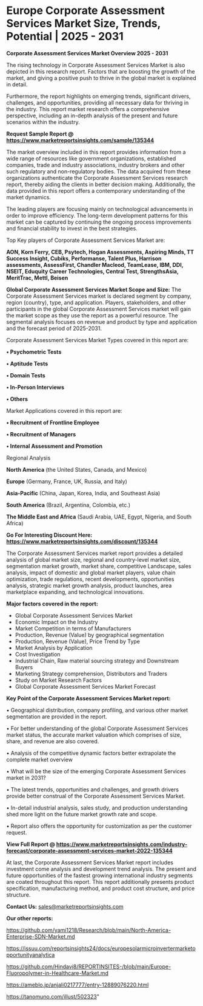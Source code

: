 # Europe Corporate Assessment Services Market Size, Trends, Potential | 2025 - 2031

<Strong> Corporate Assessment Services Market Overview 2025 - 2031</strong>

The rising technology in Corporate Assessment Services Market is also depicted in this research report. Factors that are boosting the growth of the market, and giving a positive push to thrive in the global market is explained in detail.

Furthermore, the report highlights on emerging trends, significant drivers, challenges, and opportunities, providing all necessary data for thriving in the industry. This report market research offers a comprehensive perspective, including an in-depth analysis of the present and future scenarios within the industry.

<strong>Request Sample Report @ <a href=https://www.marketreportsinsights.com/sample/135344>https://www.marketreportsinsights.com/sample/135344</a></strong>

The market overview included in this report provides information from a wide range of resources like government organizations, established companies, trade and industry associations, industry brokers and other such regulatory and non-regulatory bodies. The data acquired from these organizations authenticate the Corporate Assessment Services research report, thereby aiding the clients in better decision making. Additionally, the data provided in this report offers a contemporary understanding of the market dynamics.

The leading players are focusing mainly on technological advancements in order to improve efficiency. The long-term development patterns for this market can be captured by continuing the ongoing process improvements and financial stability to invest in the best strategies.

Top Key players of Corporate Assessment Services Market are:

<strong>AON, Korn Ferry, CEB, Psytech, Hogan Assessments, Aspiring Minds, TT Success Insight, Cubiks, Performanse, Talent Plus, Harrison assessments, AssessFirst, Chandler Macleod, TeamLease, IBM, DDI, NSEIT, Eduquity Career Technologies, Central Test, StrengthsAsia, MeritTrac, Mettl, Beisen</strong>

<strong><b>Global Corporate Assessment Services Market Scope and Size:</b></strong>
The Corporate Assessment Services market is declared segment by company, region (country), type, and application. Players, stakeholders, and other participants in the global Corporate Assessment Services market will gain the market scope as they use the report as a powerful resource. The segmental analysis focuses on revenue and product by type and application and the forecast period of 2025-2031.

Corporate Assessment Services Market Types covered in this report are:

<strong>• Psychometric Tests

• Aptitude Tests

• Domain Tests

• In-Person Interviews

• Others</strong>

Market Applications covered in this report are:

<strong>• Recruitment of Frontline Employee

• Recruitment of Managers

• Internal Assessment and Promotion</strong> 

Regional Analysis

<strong>North America</strong> (the United States, Canada, and Mexico)

<strong>Europe</strong> (Germany, France, UK, Russia, and Italy)

<strong>Asia-Pacific</strong> (China, Japan, Korea, India, and Southeast Asia)

<strong>South America</strong> (Brazil, Argentina, Colombia, etc.)

<strong>The Middle East and Africa</strong> (Saudi Arabia, UAE, Egypt, Nigeria, and South Africa)

<strong>Go For Interesting Discount Here: <a href=https://www.marketreportsinsights.com/discount/135344>https://www.marketreportsinsights.com/discount/135344</a></strong>

The Corporate Assessment Services market report provides a detailed analysis of global market size, regional and country-level market size, segmentation market growth, market share, competitive Landscape, sales analysis, impact of domestic and global market players, value chain optimization, trade regulations, recent developments, opportunities analysis, strategic market growth analysis, product launches, area marketplace expanding, and technological innovations.

<strong><b>Major factors covered in the report:</b></strong>
<ul>
  <li>Global Corporate Assessment Services Market </li>
  <li>Economic Impact on the Industry</li>
  <li>Market Competition in terms of Manufacturers</li>
  <li>Production, Revenue (Value) by geographical segmentation</li>
  <li>Production, Revenue (Value), Price Trend by Type</li>
  <li>Market Analysis by Application</li>
  <li>Cost Investigation</li>
  <li>Industrial Chain, Raw material sourcing strategy and Downstream Buyers</li>
  <li>Marketing Strategy comprehension, Distributors and Traders</li>
  <li>Study on Market Research Factors</li>
  <li>Global Corporate Assessment Services Market Forecast</li>
</ul>

<strong><b>Key Point of the Corporate Assessment Services Market report:</b></strong>

• Geographical distribution, company profiling, and various other market segmentation are provided in the report.

• For better understanding of the global Corporate Assessment Services market status, the accurate market valuation which comprises of size, share, and revenue are also covered.

• Analysis of the competitive dynamic factors better extrapolate the complete market overview

• What will be the size of the emerging Corporate Assessment Services market in 2031?

• The latest trends, opportunities and challenges, and growth drivers provide better construal of the Corporate Assessment Services Market.

• In-detail industrial analysis, sales study, and production understanding shed more light on the future market growth rate and scope.

• Report also offers the opportunity for customization as per the customer request.

<strong><b>View Full Report @ <a href=https://www.marketreportsinsights.com/industry-forecast/corporate-assessment-services-market-2022-135344>https://www.marketreportsinsights.com/industry-forecast/corporate-assessment-services-market-2022-135344</a></b></strong>


At last, the Corporate Assessment Services Market report includes investment come analysis and development trend analysis. The present and future opportunities of the fastest growing international industry segments are coated throughout this report. This report additionally presents product specification, manufacturing method, and product cost structure, and price structure.

<strong>Contact Us:</strong>
sales@marketreportsinsights.com

<strong>Our other reports:</strong>

<a href=https://github.com/yami1218/Research/blob/main/North-America-Enterprise-SDN-Market.md>https://github.com/yami1218/Research/blob/main/North-America-Enterprise-SDN-Market.md</a>

<a href=https://issuu.com/reportsinsights24/docs/europesolarmicroinvertermarketopportunityanalytica>https://issuu.com/reportsinsights24/docs/europesolarmicroinvertermarketopportunityanalytica</a>

<a href=https://github.com/Hindavi8/REPORTINSITES-/blob/main/Europe-Fluoropolymer-in-Healthcare-Market.md>https://github.com/Hindavi8/REPORTINSITES-/blob/main/Europe-Fluoropolymer-in-Healthcare-Market.md</a>

<a href=https://ameblo.jp/anjali0217777/entry-12889076220.html>https://ameblo.jp/anjali0217777/entry-12889076220.html</a>

<a href=https://tanomuno.com/illust/502323>https://tanomuno.com/illust/502323</a>"
